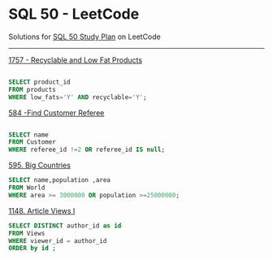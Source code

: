 
# SQL 50 - LeetCode
Solutions for [SQL 50 Study Plan](https://leetcode.com/studyplan/top-sql-50/) on LeetCode

---
[1757 - Recyclable and Low Fat Products](https://leetcode.com/problems/recyclable-and-low-fat-products/)
```sql

SELECT product_id
FROM products
WHERE low_fats='Y' AND recyclable='Y';
```

[584 -Find Customer Referee](https://leetcode.com/problems/find-customer-referee/)
```sql

SELECT name
FROM Customer
WHERE referee_id !=2 OR referee_id IS null;
```
[595. Big Countries](https://leetcode.com/problems/big-countries/)
```sql
SELECT name,population ,area
FROM World
WHERE area >= 3000000 OR population >=25000000;
```
[1148. Article Views I](https://leetcode.com/problems/article-views-i/)
```sql
SELECT DISTINCT author_id as id
FROM Views
WHERE viewer_id = author_id
ORDER by id ;
```
